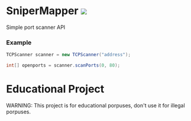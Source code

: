 # SniperMapper [![](https://jitpack.io/v/Sniper10754/SniperMapper.svg)](https://jitpack.io/#Sniper10754/SniperMapper)
Simple port scanner API

### Example

```java
TCPScanner scanner = new TCPScanner("address");

int[] openports = scanner.scanPorts(0, 80);
```


# Educational Project
WARNING: This project is for educational porpuses, don't use it for illegal porpuses.

